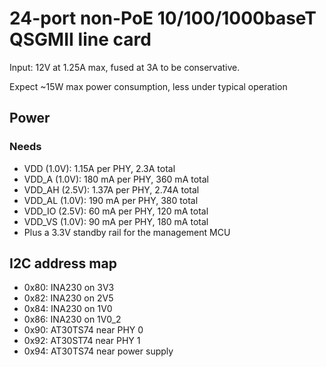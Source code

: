 # 24-port non-PoE 10/100/1000baseT QSGMII line card

Input: 12V at 1.25A max, fused at 3A to be conservative.

Expect ~15W max power consumption, less under typical operation

## Power

### Needs

* VDD (1.0V): 1.15A per PHY, 2.3A total
* VDD_A (1.0V): 180 mA per PHY, 360 mA total
* VDD_AH (2.5V): 1.37A per PHY, 2.74A total
* VDD_AL (1.0V): 190 mA per PHY, 380 total
* VDD_IO (2.5V): 60 mA per PHY, 120 mA total
* VDD_VS (1.0V): 90 mA per PHY, 180 mA total
* Plus a 3.3V standby rail for the management MCU

## I2C address map

* 0x80: INA230 on 3V3
* 0x82: INA230 on 2V5
* 0x84: INA230 on 1V0
* 0x86: INA230 on 1V0_2
* 0x90: AT30TS74 near PHY 0
* 0x92: AT30ST74 near PHY 1
* 0x94: AT30TS74 near power supply
